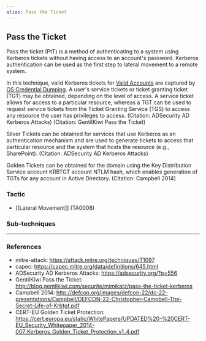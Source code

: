 ```yaml
---
alias: Pass the Ticket
---
```


## Pass the Ticket

Pass the ticket (PtT) is a method of authenticating to a system using Kerberos tickets without having access to an account's password. Kerberos authentication can be used as the first step to lateral movement to a remote system.

In this technique, valid Kerberos tickets for [Valid Accounts](https://attack.mitre.org/techniques/T1078) are captured by [OS Credential Dumping](https://attack.mitre.org/techniques/T1003). A user's service tickets or ticket granting ticket (TGT) may be obtained, depending on the level of access. A service ticket allows for access to a particular resource, whereas a TGT can be used to request service tickets from the Ticket Granting Service (TGS) to access any resource the user has privileges to access. (Citation: ADSecurity AD Kerberos Attacks) (Citation: GentilKiwi Pass the Ticket)

Silver Tickets can be obtained for services that use Kerberos as an authentication mechanism and are used to generate tickets to access that particular resource and the system that hosts the resource (e.g., SharePoint). (Citation: ADSecurity AD Kerberos Attacks)

Golden Tickets can be obtained for the domain using the Key Distribution Service account KRBTGT account NTLM hash, which enables generation of TGTs for any account in Active Directory. (Citation: Campbell 2014)


### Tactic

- [[Lateral Movement]] (TA0008)

### Sub-techniques


---
### References

- mitre-attack: https://attack.mitre.org/techniques/T1097
- capec: https://capec.mitre.org/data/definitions/645.html
- ADSecurity AD Kerberos Attacks: https://adsecurity.org/?p=556
- GentilKiwi Pass the Ticket: http://blog.gentilkiwi.com/securite/mimikatz/pass-the-ticket-kerberos
- Campbell 2014: http://defcon.org/images/defcon-22/dc-22-presentations/Campbell/DEFCON-22-Christopher-Campbell-The-Secret-Life-of-Krbtgt.pdf
- CERT-EU Golden Ticket Protection: https://cert.europa.eu/static/WhitePapers/UPDATED%20-%20CERT-EU_Security_Whitepaper_2014-007_Kerberos_Golden_Ticket_Protection_v1_4.pdf
